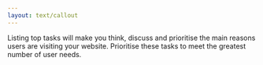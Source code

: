 ```yaml
---
layout: text/callout
---
```

Listing top tasks will make you think, discuss and prioritise the main reasons users are visiting your website. Prioritise these tasks to meet the greatest number of user needs.

